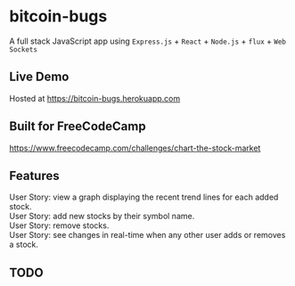 # bitcoin-bugs
A full stack JavaScript app using `Express.js` + `React` + `Node.js` + `flux` + `Web Sockets`

## Live Demo
Hosted at https://bitcoin-bugs.herokuapp.com

## Built for FreeCodeCamp
https://www.freecodecamp.com/challenges/chart-the-stock-market

## Features
User Story: view a graph displaying the recent trend lines for each added stock.  
User Story: add new stocks by their symbol name.  
User Story: remove stocks.  
User Story: see changes in real-time when any other user adds or removes a stock.

## TODO
